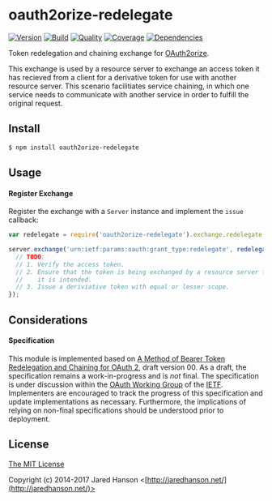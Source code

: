 # oauth2orize-redelegate

[![Version](https://img.shields.io/npm/v/oauth2orize-redelegate.svg?label=version)](https://www.npmjs.com/package/oauth2orize-redelegate)
[![Build](https://img.shields.io/travis/jaredhanson/oauth2orize-redelegate.svg)](https://travis-ci.org/jaredhanson/oauth2orize-redelegate)
[![Quality](https://img.shields.io/codeclimate/github/jaredhanson/oauth2orize-redelegate.svg?label=quality)](https://codeclimate.com/github/jaredhanson/oauth2orize-redelegate)
[![Coverage](https://img.shields.io/coveralls/jaredhanson/oauth2orize-redelegate.svg)](https://coveralls.io/r/jaredhanson/oauth2orize-redelegate)
[![Dependencies](https://img.shields.io/david/jaredhanson/oauth2orize-redelegate.svg)](https://david-dm.org/jaredhanson/oauth2orize-redelegate)


Token redelegation and chaining exchange for [OAuth2orize](https://github.com/jaredhanson/oauth2orize).

This exchange is used by a resource server to exchange an access token it has
recieved from a client for a derivative token for use with another resource
server.  This scenario facilitiates service chaining, in which one service needs
to communicate with another service in order to fulfill the original request.

## Install

```bash
$ npm install oauth2orize-redelegate
```

## Usage

#### Register Exchange

Register the exchange with a `Server` instance and implement the `issue`
callback:

```js
var redelegate = require('oauth2orize-redelegate').exchange.redelegate;

server.exchange('urn:ietf:params:oauth:grant_type:redelegate', redelegate(function(client, token, scope, done) {
  // TODO:
  // 1. Verify the access token.
  // 2. Ensure that the token is being exchanged by a resource server for which
  //    it is intended.
  // 3. Issue a deriviative token with equal or lesser scope.
});
```

## Considerations

#### Specification

This module is implemented based on [A Method of Bearer Token Redelegation and Chaining for OAuth 2](https://tools.ietf.org/html/draft-richer-oauth-chain-00),
draft version 00.  As a draft, the specification remains a work-in-progress and
is *not* final.  The specification is under discussion within the [OAuth Working Group](https://datatracker.ietf.org/wg/oauth/about/)
of the [IETF](https://www.ietf.org/).  Implementers are encouraged to track the
progress of this specification and update implementations as necessary.
Furthermore, the implications of relying on non-final specifications should be
understood prior to deployment.

## License

[The MIT License](http://opensource.org/licenses/MIT)

Copyright (c) 2014-2017 Jared Hanson <[http://jaredhanson.net/](http://jaredhanson.net/)>


